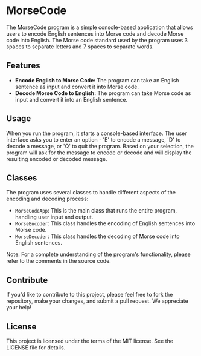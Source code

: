 # MorseCode

The MorseCode program is a simple console-based application that allows users to encode English sentences into Morse code and decode Morse code into English. The Morse code standard used by the program uses 3 spaces to separate letters and 7 spaces to separate words.

## Features

- **Encode English to Morse Code:** The program can take an English sentence as input and convert it into Morse code.
- **Decode Morse Code to English:** The program can take Morse code as input and convert it into an English sentence.

## Usage

When you run the program, it starts a console-based interface. The user interface asks you to enter an option - 'E' to encode a message, 'D' to decode a message, or 'Q' to quit the program. Based on your selection, the program will ask for the message to encode or decode and will display the resulting encoded or decoded message.

## Classes

The program uses several classes to handle different aspects of the encoding and decoding process:

- `MorseCodeApp`: This is the main class that runs the entire program, handling user input and output.
- `MorseEncoder`: This class handles the encoding of English sentences into Morse code.
- `MorseDecoder`: This class handles the decoding of Morse code into English sentences.

Note: For a complete understanding of the program's functionality, please refer to the comments in the source code.

## Contribute

If you'd like to contribute to this project, please feel free to fork the repository, make your changes, and submit a pull request. We appreciate your help!

## License

This project is licensed under the terms of the MIT license. See the LICENSE file for details.
